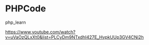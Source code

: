 # PHPCode
php_learn

https://www.youtube.com/watch?v=uVaOzQLxXt0&list=PLCyDm9NTxdhI427E_HvpkUUp3GV4CNi2h
